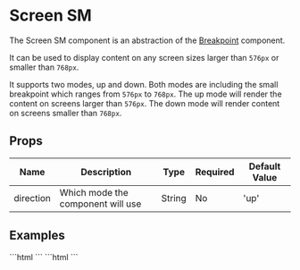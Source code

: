 # Screen SM

The Screen SM component is an abstraction of the [Breakpoint](../) component. 

It can be used to display content on any screen sizes larger than `576px` or smaller than `768px`.

It supports two modes, up and down. Both modes are including the small breakpoint which ranges from `576px` to `768px`. The up mode will render the content on screens larger than `576px`. The down mode will render content on screens smaller than `768px`.

## Props

| Name      | Description                       | Type   | Required | Default Value |
|-----------|-----------------------------------|--------|----------|---------------|
| direction | Which mode the component will use | String | No       | 'up'          |

## Examples
<CodeBlock>
```html
<template>
    <screen-xs>
        <p>This text is only visible on screens larger than 576px.</p>
    </screen-xs>
</template>
```
</CodeBlock>

<CodeBlock>
```html
<template>
    <screen-xs direction="down">
        <p>This text is only visible on screens smaller than 768px.</p>
    </screen-xs>
</template>
```
</CodeBlock>

